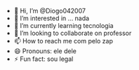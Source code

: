 - 👋 Hi, I’m @Diogo042007
- 👀 I’m interested in ... nada 
- 🌱 I’m currently learning  tecnologia
- 💞️ I’m looking to collaborate on professor
- 📫 How to reach me com pelo zap
- 😄 Pronouns:  ele dele
- ⚡ Fun fact:  sou legal

<!---
Diogo042007/Diogo042007 is a ✨ special ✨ repository because its `README.md` (this file) appears on your GitHub profile.
You can click the Preview link to take a look at your changes.
--->
